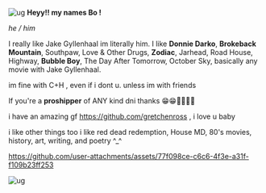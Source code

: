 ![ug](https://files.catbox.moe/6ralv9.png)
**Heyy!! my names Bo !**

*he / him*

I really like Jake Gyllenhaal im literally him. I like **Donnie Darko**, **Brokeback Mountain**, Southpaw, Love & Other Drugs, **Zodiac**, Jarhead, Road House, Highway, **Bubble Boy**, The Day After Tomorrow, October Sky, basically any movie with Jake Gyllenhaal.

im fine with C+H , even if i dont u. unless im with friends

If you're a **proshipper** of ANY kind dni thanks 😁😁💖💖💖💖

i have an amazing gf https://github.com/gretchenross , i love u baby

i like other things too i like red dead redemption, House MD, 80's movies, history, art, writing, and poetry ^_^


https://github.com/user-attachments/assets/77f098ce-c6c6-4f3e-a31f-f109b23ff253


![ug](https://files.catbox.moe/w9qkji.png)







